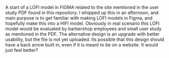 A start of a LOFI model in FIGMA related to the site mentioned in the user study PDF found in this repository. I whipped up this in an afternoon, and main purpose is to get familiar with making LOFI models in Figma, and hopefully make this into a HIFI model. Obviously in real scenario this LOFI model would be evaluated by barbershop employees and small user study as mentioned in the PDF. The alternative design is an upgrade with better usability, but the file is not yet uploaded. Its possible that this design should have a back arrow built in, even if it is meant to be on a website. It would just feel better? 
